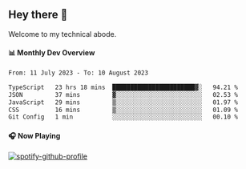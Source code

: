## Hey there 👋

Welcome to my technical abode.

#### 📊 Monthly Dev Overview
<!--START_SECTION:waka-->

```txt
From: 11 July 2023 - To: 10 August 2023

TypeScript   23 hrs 18 mins  ███████████████████████▓░   94.21 %
JSON         37 mins         ▓░░░░░░░░░░░░░░░░░░░░░░░░   02.53 %
JavaScript   29 mins         ▒░░░░░░░░░░░░░░░░░░░░░░░░   01.97 %
CSS          16 mins         ▒░░░░░░░░░░░░░░░░░░░░░░░░   01.09 %
Git Config   1 min           ░░░░░░░░░░░░░░░░░░░░░░░░░   00.10 %
```

<!--END_SECTION:waka-->

#### 🎧 Now Playing

[![spotify-github-profile](https://spotify-github-profile.vercel.app/api/view?uid=james2mid&cover_image=true&theme=natemoo-re)](https://open.spotify.com/user/james2mid?si=2b3baf2b09cb499e)
